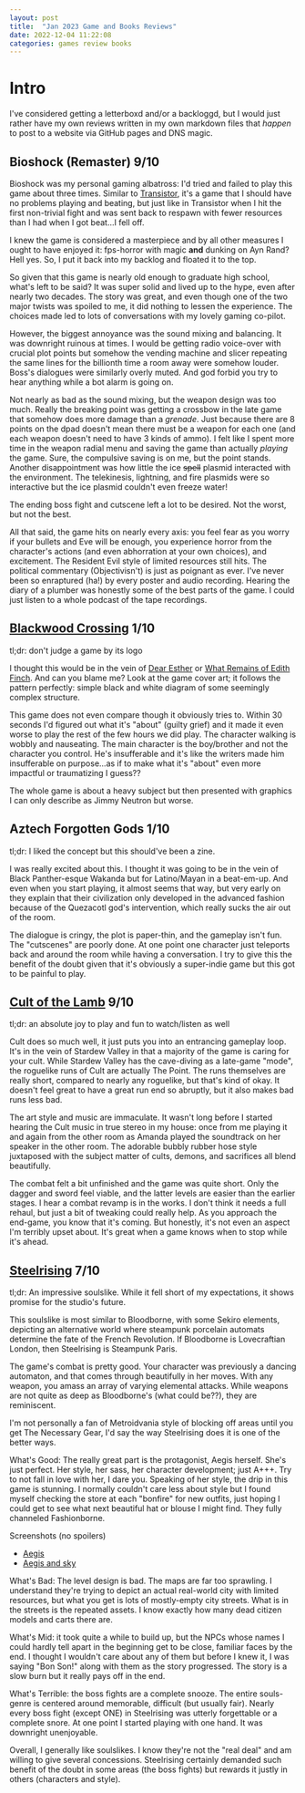 ```yaml
---
layout: post
title:  "Jan 2023 Game and Books Reviews"
date: 2022-12-04 11:22:08
categories: games review books
---
```


# Intro

I've considered getting a letterboxd and/or a backloggd, but I would just rather have my own reviews written in my own markdown files that *happen* to post to a website via GitHub pages and DNS magic.

## Bioshock (Remaster) 9/10

Bioshock was my personal gaming albatross: I'd tried and failed to play this game about three times. Similar to [Transistor](https://en.wikipedia.org/wiki/Transistor_(video_game)), it's a game that I should have no problems playing and beating, but just like in Transistor when I hit the first non-trivial fight and was sent back to respawn with fewer resources than I had when I got beat...I fell off.

I knew the game is considered a masterpiece and by all other measures I ought to have enjoyed it: fps-horror with magic **and** dunking on Ayn Rand? Hell yes. So, I put it back into my backlog and floated it to the top.

So given that this game is nearly old enough to graduate high school, what's left to be said? It was super solid and lived up to the hype, even after nearly two decades. The story was great, and even though one of the two major twists was spoiled to me, it did nothing to lessen the experience. The choices made led to lots of conversations with my lovely gaming co-pilot.

However, the biggest annoyance was the sound mixing and balancing. It was downright ruinous at times. I would be getting radio voice-over with crucial plot points but somehow the vending machine and slicer repeating the same lines for the billionth time a room away were somehow louder. Boss's dialogues were similarly overly muted. And god forbid you try to hear anything while a bot alarm is going on.

Not nearly as bad as the sound mixing, but the weapon design was too much. Really the breaking point was getting a crossbow in the late game that somehow does more damage than a *grenade*. Just because there are 8 points on the dpad doesn't mean there must be a weapon for each one (and each weapon doesn't need to have 3 kinds of ammo). I felt like I spent more time in the weapon radial menu and saving the game than actually *playing* the game. Sure, the compulsive saving is on me, but the point stands. Another disappointment was how little the ice ~~spell~~ plasmid interacted with the environment. The telekinesis, lightning, and fire plasmids were so interactive but the ice plasmid couldn't even freeze water!

The ending boss fight and cutscene left a lot to be desired. Not the worst, but not the best.

All that said, the game hits on nearly every axis: you feel fear as you worry if your bullets and Eve will be enough, you experience horror from the character's actions (and even abhorration at your own choices), and excitement. The Resident Evil style of limited resources still hits. The political commentary (Objectivisn't) is just as poignant as ever. I've never been so enraptured (ha!) by every poster and audio recording. Hearing the diary of a plumber was honestly some of the best parts of the game. I could just listen to a whole podcast of the tape recordings.

## [Blackwood Crossing](https://en.wikipedia.org/wiki/Blackwood_Crossing) 1/10

tl;dr: don't judge a game by its logo

I thought this would be in the vein of [Dear Esther](https://en.wikipedia.org/wiki/Dear_Esther) or [What Remains of Edith Finch](https://en.wikipedia.org/wiki/What_Remains_of_Edith_Finch). And can you blame me? Look at the game cover art; it follows the pattern perfectly: simple black and white diagram of some seemingly complex structure.

This game does not even compare though it obviously tries to. Within 30 seconds I'd figured out what it's "about" (guilty grief) and it made it even worse to play the rest of the few hours we did play. The character walking is wobbly and nauseating. The main character is the boy/brother and not the character you control. He's insufferable and it's like the writers made him insufferable on purpose...as if to make what it's "about" even more impactful or traumatizing I guess??

The whole game is about a heavy subject but then presented with graphics I can only describe as Jimmy Neutron but worse. 

## Aztech Forgotten Gods 1/10

tl;dr: I liked the concept but this should've been a zine.

I was really excited about this. I thought it was going to be in the vein of Black Panther-esque Wakanda but for Latino/Mayan in a beat-em-up. And even when you start playing, it almost seems that way, but very early on they explain that their civilization only developed in the advanced fashion because of the Quezacotl god's intervention, which really sucks the air out of the room.

The dialogue is cringy, the plot is paper-thin, and the gameplay isn't fun. The "cutscenes" are poorly done. At one point one character just teleports back and around the room while having a conversation. I try to give this the benefit of the doubt given that it's obviously a super-indie game but this got to be painful to play.

## [Cult of the Lamb](https://en.wikipedia.org/wiki/Cult_of_the_Lamb) 9/10

tl;dr: an absolute joy to play and fun to watch/listen as well

Cult does so much well, it just puts you into an entrancing gameplay loop. It's in the vein of Stardew Valley in that a majority of the game is caring for your cult. While Stardew Valley has the cave-diving as a late-game "mode", the roguelike runs of Cult are actually The Point. The runs themselves are really short, compared to nearly any roguelike, but that's kind of okay. It doesn't feel great to have a great run end so abruptly, but it also makes bad runs less bad.

The art style and music are immaculate. It wasn't long before I started hearing the Cult music in true stereo in my house: once from me playing it and again from the other room as Amanda played the soundtrack on her speaker in the other room. The adorable bubbly rubber hose style juxtaposed with the subject matter of cults, demons, and sacrifices all blend beautifully.

The combat felt a bit unfinished and the game was quite short. Only the dagger and sword feel viable, and the latter levels are easier than the earlier stages. I hear a combat revamp is in the works. I don't think it needs a full rehaul, but just a bit of tweaking could really help. As you approach the end-game, you know that it's coming. But honestly, it's not even an aspect I'm terribly upset about. It's great when a game knows when to stop while it's ahead.

## [Steelrising](https://en.wikipedia.org/wiki/Steelrising) 7/10

tl;dr: An impressive soulslike. While it fell short of my expectations, it shows promise for the studio's future.

This soulslike is most similar to Bloodborne, with some Sekiro elements, depicting an alternative world where steampunk porcelain automats determine the fate of the French Revolution. If Bloodborne is Lovecraftian London, then Steelrising is Steampunk Paris.

The game's combat is pretty good. Your character was previously a dancing automaton, and that comes through beautifully in her moves. With any weapon, you amass an array of varying elemental attacks. While weapons are not quite as deep as Bloodborne's (what could be??), they are reminiscent.

I'm not personally a fan of Metroidvania style of blocking off areas until you get The Necessary Gear, I'd say the way Steelrising does it is one of the better ways.

What's Good: The really great part is the protagonist, Aegis herself. She's just perfect. Her style, her sass, her character development; just A+++. Try to not fall in love with her, I dare you. Speaking of her style, the drip in this game is stunning. I normally couldn't care less about style but I found myself checking the store at each "bonfire" for new outfits, just hoping I could get to see what next beautiful hat or blouse I might find. They fully channeled Fashionborne.

Screenshots (no spoilers)
- [Aegis](https://twitter.com/val_baca/status/1608898731205865475)
- [Aegis and sky](https://twitter.com/val_baca/status/1608898409582456833)

What's Bad: The level design is bad. The maps are far too sprawling. I understand they're trying to depict an actual real-world city with limited resources, but what you get is lots of mostly-empty city streets. What is in the streets is the repeated assets. I know exactly how many dead citizen models and carts there are. 
 
What's Mid: it took quite a while to build up, but the NPCs whose names I could hardly tell apart in the beginning get to be close, familiar faces by the end. I thought I wouldn't care about any of them but before I knew it, I was saying "Bon Son!" along with them as the story progressed. The story is a slow burn but it really pays off in the end.

What's Terrible: the boss fights are a complete snooze. The entire souls-genre is centered around memorable, difficult (but usually fair). Nearly every boss fight (except ONE) in Steelrising was utterly forgettable or a complete snore. At one point I started playing with one hand. It was downright unenjoyable.

Overall, I generally like soulslikes. I know they're not the "real deal" and am willing to give several concessions. Steelrising certainly demanded such benefit of the doubt in some areas (the boss fights) but rewards it justly in others (characters and style).